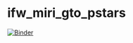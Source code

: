 # ifw_miri_gto_pstars
  [![Binder](https://mybinder.org/badge_logo.svg)](https://mybinder.org/v2/gh/willastro/ifw_miri_gto_pstars/HEAD)

